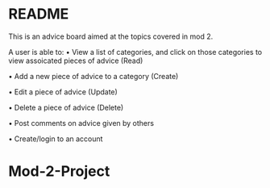 # README

This is an advice board aimed at the topics covered in mod 2.

A user is able to:
• View a list of categories, and click on those categories to view assoicated pieces of advice (Read)

• Add a new piece of advice to a category (Create)

• Edit a piece of advice (Update)

• Delete a piece of advice (Delete)

• Post comments on advice given by others

• Create/login to an account
# Mod-2-Project
